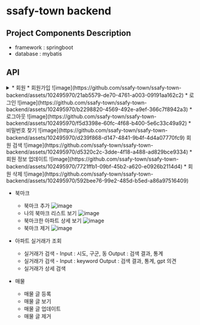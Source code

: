 # ssafy-town backend


## Project Components Description

* framework : springboot
* database : mybatis

## API
<details>
   <summary>
   * 회원
    * 회원가입
     ![image](https://github.com/ssafy-town/ssafy-town-backend/assets/102495970/21ab5579-de70-4761-a003-09191aa162c2)
    * 로그인
     ![image](https://github.com/ssafy-town/ssafy-town-backend/assets/102495970/b2298820-4569-492e-a9ef-366c7f8942a3)
    * 로그아웃
     ![image](https://github.com/ssafy-town/ssafy-town-backend/assets/102495970/f5d3398e-60fc-4f68-b400-5e6c33c49a92)
    * 비밀번호 찾기
     ![image](https://github.com/ssafy-town/ssafy-town-backend/assets/102495970/d239f868-d147-4841-9b4f-4d4a07770fc9)
     회원 검색
     ![image](https://github.com/ssafy-town/ssafy-town-backend/assets/102495970/d5320c2c-3dde-4f18-a488-ad829bce9334)
    * 회원 정보 업데이트
     ![image](https://github.com/ssafy-town/ssafy-town-backend/assets/102495970/7721ffb1-09bf-45b2-a620-e0926b2114d4)
    * 회원 삭제
     ![image](https://github.com/ssafy-town/ssafy-town-backend/assets/102495970/592bee76-99e2-485d-b5ed-a86a97516409)      
   </summary>
</details>



* 북마크
     * 북마크 추가
      ![image](https://github.com/ssafy-town/ssafy-town-backend/assets/102495970/15b6300e-2637-43bf-b053-1979a0ed95d8)
     * 나의 북마크 리스트 보기
      ![image](https://github.com/ssafy-town/ssafy-town-backend/assets/102495970/6d271e4b-5b67-44a5-8cd3-2d70896f20f6)
     * 북마크한 아파트 상세 보기
       ![image](https://github.com/ssafy-town/ssafy-town-backend/assets/102495970/9788dec7-020f-4fe8-badc-96f34aed0e79)
     * 북마크 제거
       ![image](https://github.com/ssafy-town/ssafy-town-backend/assets/102495970/ebd00af5-f443-4069-a84f-0dd27ca1ca1a)

 
* 아파트 실거래가 조회
     * 실거래가 검색 - Input : 시도, 구군, 동  Output : 검색 결과, 통계
     * 실거래가 검색 - Input : keyword   Output : 검색 결과, 통계, gpt 의견
     * 실거래가 상세 검색
 
* 매물
     * 매물 글 등록
     * 매물 글 보기
     * 매물 글 업데이트
     * 매물 글 제거
